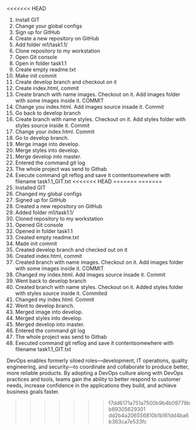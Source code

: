<<<<<<< HEAD
1. Install GIT
2. Change your global configs
3. Sign up for GitHub
4. Create a new repository on GitHub
5. Add folder m1/task1.1/
6. Clone repository to my workstation
7. Open Git console
8. Open in folder task1.1
9. Create empty readme.txt
10. Make init commit
11. Create develop branch and checkout on it
12. Create index.html, commit
13. Create branch with name images. Checkout on it. Add images folder with some images inside it. COMMIT
14. Change you index.html. Add images source insade it. Commit
15. Go back to develop branch
16. Create branch with name styles. Checkout on it. Add styles folder with styles source inside it. Commit
17. Change your index.html. Commit
18. Go to develop branch.
19. Merge image into develop. 
20. Merge styles into develop.
21. Merge develop into master.
22. Entered the command git log
23. The whole project was send to Githab
24. Execute command git reflog and save it contentsomewhere with filename task1.1_GIT.txt
<<<<<<< HEAD
=======
=======
1. Installed GIT
2. Changed my global configs
3. Signed up for GitHub
4. Created a new repository on GitHub
5. Added folder m1/task1.1/
6. Cloned repository to my workstation
7. Opened Git console
8. Opened in folder task1.1
9. Created empty readme.txt
10. Made init commit
11. Created develop branch and checked out on it
12. Created index.html, commit
13. Created branch with name images. Checkout on it. Add images folder with some images inside it. COMMIT
14. Changed my index.html. Add images source insade it. Commit
15. Went back to develop branch
16. Created branch with name styles. Checkout on it. Added styles folder with styles source inside it. Commited
17. Changed my index.html. Commit
18. Went to develop branch.
19. Merged image into develop.
20. Merged styles into develop.
21. Merged develop into master.
22. Entered the command git log
23. The whole project was send to Githab
24. Executed command git reflog and save it contentsomewhere with filename task1.1_GIT.txt


DevOps enables formerly siloed roles—development, IT operations, quality engineering, and security—to coordinate and collaborate to produce better, more reliable products. By adopting a DevOps culture along with DevOps practices and tools, teams gain the ability to better respond to customer needs, increase confidence in the applications they build, and achieve business goals faster.
>>>>>>> f7dd6171a751a7500b9b4b09779bb89305629301
>>>>>>> dd2b4a206556810b1b161dd4ba6b363ca7e533fc
